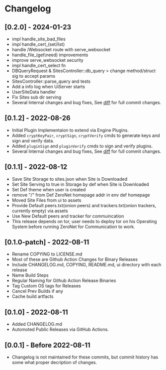 # Changelog

## [0.2.0] - 2024-01-23
- impl handle_site_bad_files
- impl handle_cert_(set/list)
- handle /Websocket route with serve_websocket
- handle_file_(get\need) improvements
- improve serve_websocket security
- impl handle_cert_select fn
- DBQueryRequest & SitesController::db_query > change method/struct sig to accept params
- SitesController::parse_query and tests
- Add a info log when UiServer starts
- UserSiteData handler 
- Fix Sites sub dir serving
- Several Internal changes and bug fixes, See [diff](https://github.com/ZeroNetX/zeronet-rs/compare/v0.1.3...v0.2.0) for full commit changes. 

## [0.1.2] - 2022-08-26

- Initial Plugin Implementaion to extend via Engine Plugins.
- Added `cryptKeyPair`, `cryptSign`, `cryptVerify` cmds to generate keys and sign and verify data.
- Added `pluginSign` and `pluginVerify` cmds to sign and verify plugins.
- Several Internal changes and bug fixes, See [diff](https://github.com/canewsin/zeronet-rs/compare/v0.1.1...v0.1.2) for full commit changes.

## [0.1.1] - 2022-08-12

- Save Site Storage to  sites.json when Site is Downloaded
- Set Site Serving to true in Storage by def when Site is Downloaded
- Set Def theme when user is created
- remove "/" from Def ZeroNet homepage addr in env def homepage
- Moved Site Files from ui to assets
- Provide Default peers.txt(onion peers) and trackers.txt(onion trackers, currently empty) via assets
- Use New Default peers and tracker for commuincation
- This release depends on tor, user needs to deploy tor on his Operating System before running ZeroNet for Communication to work.

## [0.1.0-patch] - 2022-08-11

- Rename COPYING to LICENSE.md
- Most of these are Github Action Changes for Binary Releases
- Include CHANGELOG.md, COPYING, README.md, ui directory with each release
- Name Build Steps 
- Regular Naming for Github Action Release Binaries
- Tag Custom OS tags for Releases
- Cancel Prev Builds if any 
- Cache build artfacts

## [0.1.0] - 2022-08-11

- Added CHANGELOG.md
- Automoted Public Releases via GitHub Actions.

## [0.0.1] - Before 2022-08-11

- Changelog is not maintained for these commits, but commit history has some what proper decription of changes.